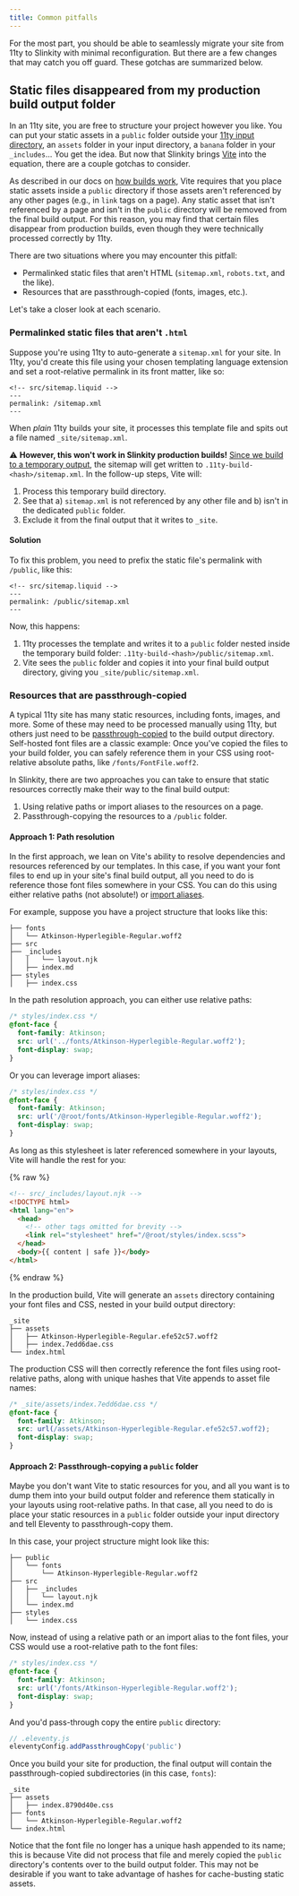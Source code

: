 ```yaml
---
title: Common pitfalls
---
```


For the most part, you should be able to seamlessly migrate your site from 11ty to Slinkity with minimal reconfiguration. But there are a few changes that may catch you off guard. These gotchas are summarized below.

## Static files disappeared from my production build output folder

In an 11ty site, you are free to structure your project however you like. You can put your static assets in a `public` folder outside your [11ty input directory]((https://www.11ty.dev/docs/config/#input-directory)), an `assets` folder in your input directory, a `banana` folder in your `_includes`... You get the idea. But now that Slinkity brings [Vite](https://vitejs.dev/) into the equation, there are a couple gotchas to consider.

As described in our docs on [how builds work](/how-we-build-your-site/), Vite requires that you place static assets inside a `public` directory if those assets aren't referenced by any other pages (e.g., in `link` tags on a page). Any static asset that isn't referenced by a page and isn't in the `public` directory will be removed from the final build output. For this reason, you may find that certain files disappear from production builds, even though they were technically processed correctly by 11ty.

There are two situations where you may encounter this pitfall:

- Permalinked static files that aren't HTML (`sitemap.xml`, `robots.txt`, and the like).
- Resources that are passthrough-copied (fonts, images, etc.).

Let's take a closer look at each scenario.

### Permalinked static files that aren't `.html`

Suppose you're using 11ty to auto-generate a `sitemap.xml` for your site. In 11ty, you'd create this file using your chosen templating language extension and set a root-relative permalink in its front matter, like so:

```liquid
<!-- src/sitemap.liquid -->
---
permalink: /sitemap.xml
---
```

When _plain_ 11ty builds your site, it processes this template file and spits out a file named `_site/sitemap.xml`.

⚠️ **However, this won't work in Slinkity production builds!** [Since we build to a temporary output](/docs/how-we-build-your-site), the sitemap will get written to `.11ty-build-<hash>/sitemap.xml`. In the follow-up steps, Vite will:

1. Process this temporary build directory.
2. See that a) `sitemap.xml` is not referenced by any other file and b) isn't in the dedicated `public` folder.
3. Exclude it from the final output that it writes to `_site`.

#### Solution

To fix this problem, you need to prefix the static file's permalink with `/public`, like this:

```liquid
<!-- src/sitemap.liquid -->
---
permalink: /public/sitemap.xml
---
```

Now, this happens:

1. 11ty processes the template and writes it to a `public` folder nested inside the temporary build folder: `.11ty-build-<hash>/public/sitemap.xml`.
2. Vite sees the `public` folder and copies it into your final build output directory, giving you `_site/public/sitemap.xml`.

### Resources that are passthrough-copied

A typical 11ty site has many static resources, including fonts, images, and more. Some of these may need to be processed manually using 11ty, but others just need to be [passthrough-copied](https://www.11ty.dev/docs/copy/) to the build output directory. Self-hosted font files are a classic example: Once you've copied the files to your build folder, you can safely reference them in your CSS using root-relative absolute paths, like `/fonts/FontFile.woff2`.

In Slinkity, there are two approaches you can take to ensure that static resources correctly make their way to the final build output:

1. Using relative paths or import aliases to the resources on a page.
2. Passthrough-copying the resources to a `/public` folder.

#### Approach 1: Path resolution

In the first approach, we lean on Vite's ability to resolve dependencies and resources referenced by our templates. In this case, if you want your font files to end up in your site's final build output, all you need to do is reference those font files somewhere in your CSS. You can do this using either relative paths (not absolute!) or [import aliases](/docs/import-aliases).

For example, suppose you have a project structure that looks like this:

```
├── fonts
│   └── Atkinson-Hyperlegible-Regular.woff2
├── src
├── _includes
│   │   └── layout.njk
│   ├── index.md
├── styles
│   ├── index.css
```

In the path resolution approach, you can either use relative paths:

```css
/* styles/index.css */
@font-face {
  font-family: Atkinson;
  src: url('../fonts/Atkinson-Hyperlegible-Regular.woff2');
  font-display: swap;
}
```

Or you can leverage import aliases:

```css
/* styles/index.css */
@font-face {
  font-family: Atkinson;
  src: url('/@root/fonts/Atkinson-Hyperlegible-Regular.woff2');
  font-display: swap;
}
```

As long as this stylesheet is later referenced somewhere in your layouts, Vite will handle the rest for you:

{% raw %}
```html
<!-- src/_includes/layout.njk -->
<!DOCTYPE html>
<html lang="en">
  <head>
    <!-- other tags omitted for brevity -->
    <link rel="stylesheet" href="/@root/styles/index.scss">
  </head>
  <body>{{ content | safe }}</body>
</html>
```
{% endraw %}

In the production build, Vite will generate an `assets` directory containing your font files and CSS, nested in your build output directory:

```
_site
├── assets
│   ├── Atkinson-Hyperlegible-Regular.efe52c57.woff2
│   ├── index.7edd6dae.css
└── index.html
```

The production CSS will then correctly reference the font files using root-relative paths, along with unique hashes that Vite appends to asset file names:

```css
/* _site/assets/index.7edd6dae.css */
@font-face {
  font-family: Atkinson;
  src: url(/assets/Atkinson-Hyperlegible-Regular.efe52c57.woff2);
  font-display: swap;
}
```

#### Approach 2: Passthrough-copying a `public` folder

Maybe you don't want Vite to static resources for you, and all you want is to dump them into your build output folder and reference them statically in your layouts using root-relative paths. In that case, all you need to do is place your static resources in a `public` folder outside your input directory and tell Eleventy to passthrough-copy them.

In this case, your project structure might look like this:

```
├── public
│   └── fonts
│       └── Atkinson-Hyperlegible-Regular.woff2
├── src
│   ├── _includes
│   │   └── layout.njk
│   └── index.md
├── styles
│   └── index.css
```

Now, instead of using a relative path or an import alias to the font files, your CSS would use a root-relative path to the font files:

```css
/* styles/index.css */
@font-face {
  font-family: Atkinson;
  src: url('/fonts/Atkinson-Hyperlegible-Regular.woff2');
  font-display: swap;
}
```

And you'd pass-through copy the entire `public` directory:

```js
// .eleventy.js
eleventyConfig.addPassthroughCopy('public')
```

Once you build your site for production, the final output will contain the passthrough-copied subdirectories (in this case, `fonts`):

```
_site
├── assets
│   ├── index.8790d40e.css
├── fonts
│   └── Atkinson-Hyperlegible-Regular.woff2
└── index.html
```

Notice that the font file no longer has a unique hash appended to its name; this is because Vite did not process that file and merely copied the `public` directory's contents over to the build output folder. This may not be desirable if you want to take advantage of hashes for cache-busting static assets.
